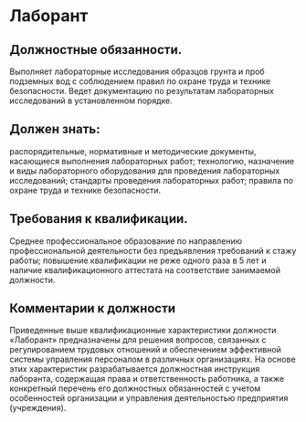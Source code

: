 # Лаборант

## Должностные обязанности.
Выполняет лабораторные исследования образцов
грунта и проб подземных вод с соблюдением правил по охране труда и технике
безопасности. Ведет документацию по результатам лабораторных исследований в
установленном порядке.

## Должен знать:
распорядительные, нормативные и методические документы,
касающиеся выполнения лабораторных работ; технологию, назначение и виды
лабораторного оборудования для проведения лабораторных исследований; стандарты
проведения лабораторных работ; правила по охране труда и технике безопасности.

## Требования к квалификации.
Среднее профессиональное образование по
направлению профессиональной деятельности без предъявления требований к стажу
работы; повышение квалификации не реже одного раза в 5 лет и наличие
квалификационного аттестата на соответствие занимаемой должности.

## Комментарии к должности

Приведенные выше квалификационные характеристики должности «Лаборант»
предназначены для решения вопросов, связанных с регулированием трудовых
отношений и обеспечением эффективной системы управления персоналом в различных
организациях. На основе этих характеристик разрабатывается должностная
инструкция лаборанта, содержащая права и ответственность работника, а также
конкретный перечень его должностных обязанностей с учетом особенностей
организации и управления деятельностью предприятия (учреждения).

